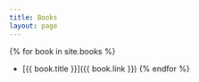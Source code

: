 ```yaml
---
title: Books
layout: page
---
```


{% for book in site.books %}
* [{{ book.title }}]({{ book.link }})
{% endfor %}
